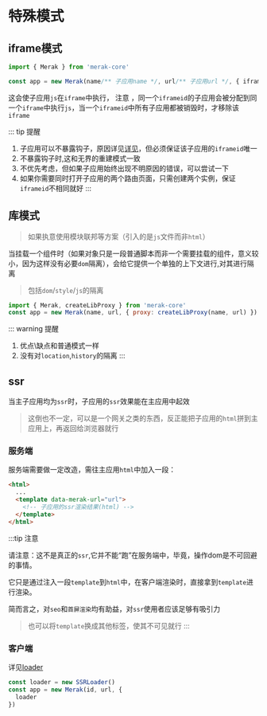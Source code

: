 

# 特殊模式
## iframe模式
```ts
import { Merak } from 'merak-core'

const app = new Merak(name/** 子应用name */, url/** 子应用url */, { iframe: 'iframeid' })
```

这会使子应用`js`在`iframe`中执行，
注意 ，同一个`iframeid`的子应用会被分配到同一个`iframe`中执行`js`，当一个`iframeid`中所有子应用都被销毁时，才移除该`iframe`

::: tip 提醒
1. 子应用可以不暴露钩子，原因详见[详见](../blog/question-from.md#难以面面俱到的隔离)，但必须保证该子应用的`iframeid`唯一
2. 不暴露钩子时,这和无界的重建模式一致
3. 不优先考虑，但如果子应用始终出现不明原因的错误，可以尝试一下
4. 如果你需要同时打开子应用的两个路由页面，只需创建两个实例，保证`iframeid`不相同就好
::: 


## 库模式

> 如果执意使用模块联邦等方案（引入的是`js`文件而非`html`）

当挂载一个组件时（如果对象只是一段普通脚本而非一个需要挂载的组件，意义较小，因为这样没有必要`dom`隔离），会给它提供一个单独的上下文进行,对其进行隔离

> 包括`dom`/`style`/`js`的隔离



```js
import { Merak, createLibProxy } from 'merak-core'
const app = new Merak(name, url, { proxy: createLibProxy(name, url) })
```



::: warning 提醒

1. 优点\缺点和普通模式一样
2. 没有对`location`,`history`的隔离
:::


## ssr

当主子应用均为`ssr`时，子应用的`ssr`效果能在主应用中起效
> 这倒也不一定，可以是一个网关之类的东西，反正能把子应用的`html`拼到主应用上，再返回给浏览器就行

### 服务端

服务端需要做一定改造，需往主应用`html`中加入一段：

```html
<html>
  ...
  <template data-merak-url="url">
    <!-- 子应用的ssr渲染结果(html) -->
  </template>
</html>
```


:::tip 注意

请注意：这不是真正的`ssr`,它并不能“跑”在服务端中，毕竟，操作dom是不可回避的事情。

它只是通过注入一段`template`到`html`中，在客户端渲染时，直接拿到`template`进行渲染。

简而言之，对`seo`和`首屏渲染`均有助益，对`ssr`使用者应该足够有吸引力

> 也可以将`template`换成其他标签，使其不可见就行
:::

### 客户端
详见[loader](./loader.md)

```ts
const loader = new SSRLoader()
const app = new Merak(id, url, {
  loader
})
```


